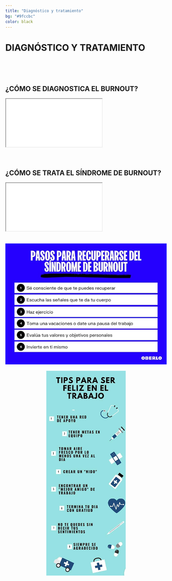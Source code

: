 ```yaml
---
title: "Diagnóstico y tratamiento"
bg: "#9fccbc"
color: black
---
```


# DIAGNÓSTICO Y TRATAMIENTO

<br>
<br>
<br>

## ¿CÓMO SE DIAGNOSTICA EL BURNOUT?

<div class="icontain">
  <iframe src="//www.youtube.com/embed/DWnJX9L3BNk" allowfullscreen></iframe>
</div>

<br>
<br>

## ¿CÓMO SE TRATA EL SÍNDROME DE BURNOUT?

<div class="icontain">
  <iframe src="//www.youtube.com/embed/x5Ca9q6iybA" allowfullscreen></iframe>
</div>

<br>
<br>

<div align="center">
  <img  src="img/info-diagnostico1.jpeg">
</div>

<br>

<div align="center">
  <img  src="img/info-diagnostico2.jpeg">
</div>
